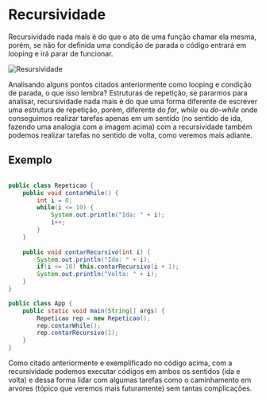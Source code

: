 # Recursividade

Recursividade nada mais é do que o ato de uma função chamar ela mesma, porém, se não for definida uma condição de parada o código entrará em looping e irá parar de funcionar.

![Resursividade](https://drive.google.com/thumbnail?id=1V2ur_aSAhptIggSk2IZfPMHShLOKUK0-&sz=w400)

Analisando alguns pontos citados anteriormente como looping e condição de parada, o que isso lembra? Estruturas de repetição, se pararmos para analisar, recursividade nada mais é do que uma forma diferente de escrever uma estrutura de repetição, porém, diferente do _for_, _while_ ou _do-while_ onde conseguimos  realizar tarefas apenas em um sentido (no sentido de ida, fazendo uma analogia com a imagem acima) com a recursividade também podemos realizar tarefas no sentido de volta, como veremos mais adiante.

## Exemplo

``` Java

public class Repeticao {
	public void contarWhile() {
		int i = 0;
		while(i <= 10) {
			System.out.println("Ida: " + i);
			i++;
		}
	}
	
	public void contarRecursivo(int i) {
		System.out.println("Ida: " + i);
		if(i <= 10) this.contarRecursivo(i + 1);
		System.out.println("Volta: " + i);
	}
}

public class App {
	public static void main(String[] args) {
		Repeticao rep = new Repeticao();
		rep.contarWhile();
		rep.contarRecursivo(1);
	}
}
```

Como citado anteriormente e exemplificado no código acima, com a recursividade podemos executar códigos em ambos os sentidos (ida e volta) e dessa forma lidar com algumas tarefas como o caminhamento em arvores (tópico que veremos mais futuramente) sem tantas complicações.
